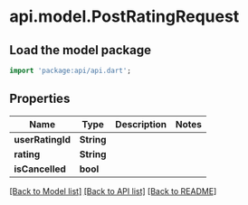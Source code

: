 # api.model.PostRatingRequest

## Load the model package
```dart
import 'package:api/api.dart';
```

## Properties
Name | Type | Description | Notes
------------ | ------------- | ------------- | -------------
**userRatingId** | **String** |  | 
**rating** | **String** |  | 
**isCancelled** | **bool** |  | 

[[Back to Model list]](../README.md#documentation-for-models) [[Back to API list]](../README.md#documentation-for-api-endpoints) [[Back to README]](../README.md)


